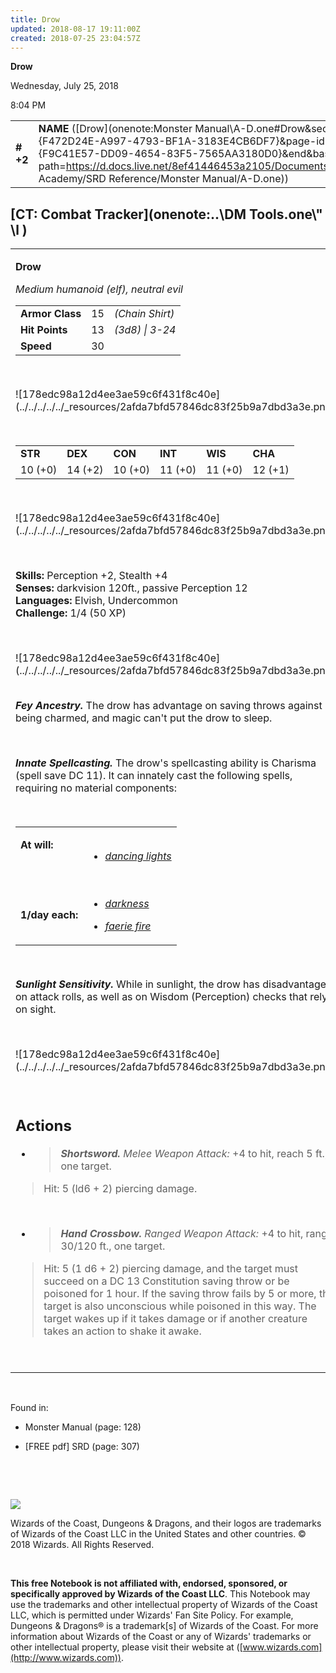 ```yaml
---
title: Drow
updated: 2018-08-17 19:11:00Z
created: 2018-07-25 23:04:57Z
---
```


**Drow**

Wednesday, July 25, 2018

8:04 PM

|           |                                                                                                                                                                                                                                                                                  |        |        |        |     |       |       |
|-----------|----------------------------------------------------------------------------------------------------------------------------------------------------------------------------------------------------------------------------------------------------------------------------------|--------|--------|--------|-----|-------|-------|
| **\# +2** | **NAME** ([Drow](onenote:Monster Manual\\A-D.one#Drow&section-id={F472D24E-A997-4793-BF1A-3183E4CB6DF7}&page-id={F9C41E57-DD09-4654-83F5-7565AA3180D0}&end&base-path=https://d.docs.live.net/8ef41446453a2105/Documents/Adventure Academy/SRD Reference/Monster Manual/A-D.one)) | **15** | **13** | **13** | \-  | Notes | 50 XP |

## [CT: Combat Tracker](onenote:..\\DM Tools.one\\" \l )

<table><tbody><tr class="odd"><td><p><strong>Drow</strong></p><p><em>Medium humanoid (elf), neutral evil<br />
</em></p><table><tbody><tr class="odd"><td><strong>Armor Class</strong></td><td>15</td><td><em>(Chain Shirt)</em></td></tr><tr class="even"><td><strong>Hit Points</strong></td><td>13</td><td><em>(3d8) | 3-24</em></td></tr><tr class="odd"><td><strong>Speed</strong></td><td>30</td><td> </td></tr></tbody></table><p> </p><p>![178edc98a12d4ee3ae59c6f431f8c40e](../../../../../_resources/2afda7bfd57846dc83f25b9a7dbd3a3e.png)</p><p> </p><table><tbody><tr class="odd"><td><strong>STR</strong></td><td><strong>DEX</strong></td><td><strong>CON</strong></td><td><strong>INT</strong></td><td><strong>WIS</strong></td><td><strong>CHA</strong></td></tr><tr class="even"><td>10 (+0)</td><td>14 (+2)</td><td>10 (+0)</td><td>11 (+0)</td><td>11 (+0)</td><td>12 (+1)</td></tr></tbody></table><p> </p><p>![178edc98a12d4ee3ae59c6f431f8c40e](../../../../../_resources/2afda7bfd57846dc83f25b9a7dbd3a3e.png)</p><p> </p><p><strong>Skills:</strong> Perception +2, Stealth +4<br />
<strong>Senses:</strong> darkvision 120ft., passive Perception 12<br />
<strong>Languages:</strong> Elvish, Undercommon<br />
<strong>Challenge:</strong> 1/4 (50 XP)</p><p> </p><p>![178edc98a12d4ee3ae59c6f431f8c40e](../../../../../_resources/2afda7bfd57846dc83f25b9a7dbd3a3e.png)</p><p><em><strong><br />
Fey Ancestry.</strong></em> The drow has advantage on saving throws against being charmed, and magic can't put the drow to sleep.</p><p> </p><p><em><strong>Innate Spellcasting.</strong></em> The drow's spellcasting ability is Charisma (spell save DC 11). It can innately cast the following spells, requiring no material components:</p><p> </p><table><tbody><tr class="odd"><td><p><strong>At will:</strong></p><p> </p></td><td><ul><li><p><a href="onenote:..\\Spellbook\\C-D.one#Dancing Lights&amp;section-id={007039C0-7592-4988-AFCF-88060A04A402}&amp;page-id={0D502A32-01D7-45B3-9BCD-CE28764A37C5}&amp;end&amp;base-path=https://d.docs.live.net/8ef41446453a2105/Documents/Adventure Academy/SRD Reference"><em>dancing lights</em></a></p></li></ul></td></tr><tr class="even"><td><strong>1/day each:</strong></td><td><ul><li><p><a href="onenote:..\\Spellbook\\C-D.one#Darkness&amp;section-id={007039C0-7592-4988-AFCF-88060A04A402}&amp;page-id={BB233060-46C3-4777-8146-D70FCFCD6204}&amp;end&amp;base-path=https://d.docs.live.net/8ef41446453a2105/Documents/Adventure Academy/SRD Reference"><em>darkness</em></a></p></li><li><p><a href="onenote:..\\Spellbook\\E-F.one#Faerie Fire&amp;section-id={9D76DF92-D437-4006-8BCF-40C1CDF7C609}&amp;page-id={ED995F65-C6A0-4771-B609-8EDF4247966F}&amp;end&amp;base-path=https://d.docs.live.net/8ef41446453a2105/Documents/Adventure Academy/SRD Reference"><em>faerie fire</em></a></p></li></ul></td></tr></tbody></table><p> </p><p><em><strong>Sunlight Sensitivity.</strong></em> While in sunlight, the drow has disadvantage on attack rolls, as well as on Wisdom (Perception) checks that rely on sight.</p><p> </p><p>![178edc98a12d4ee3ae59c6f431f8c40e](../../../../../_resources/2afda7bfd57846dc83f25b9a7dbd3a3e.png)</p><p> </p><h2 id="actions"><strong>Actions</strong></h2><ul><li><blockquote><p><em><strong>Shortsword.</strong> Melee Weapon Attack:</em> +4 to hit, reach 5 ft., one target.</p></blockquote></li></ul><blockquote><p>Hit: 5 (ld6 + 2) piercing damage.</p></blockquote><p> </p><ul><li><blockquote><p><em><strong>Hand Crossbow.</strong> Ranged Weapon Attack:</em> +4 to hit, range 30/120 ft., one target.</p></blockquote></li></ul><blockquote><p>Hit: 5 (1 d6 + 2) piercing damage, and the target must succeed on a DC 13 Constitution saving throw or be poisoned for 1 hour. If the saving throw fails by 5 or more, the target is also unconscious while poisoned in this way. The target wakes up if it takes damage or if another creature takes an action to shake it awake.</p></blockquote><p> </p></td></tr></tbody></table>

 

Found in:

-   Monster Manual (page: 128)

-   \[FREE pdf\] SRD (page: 307)

 

 

![](tmp\media\image2.png)

Wizards of the Coast, Dungeons & Dragons, and their logos are trademarks of Wizards of the Coast LLC in the United States and other countries. © 2018 Wizards. All Rights Reserved.

 

**This free Notebook is not affiliated with, endorsed, sponsored, or specifically approved by Wizards of the Coast LLC**. This Notebook may use the trademarks and other intellectual property of Wizards of the Coast LLC, which is permitted under Wizards' Fan Site Policy. For example, Dungeons & Dragons® is a trademark\[s\] of Wizards of the Coast. For more information about Wizards of the Coast or any of Wizards' trademarks or other intellectual property, please visit their website at ([www.wizards.com](http://www.wizards.com)).
